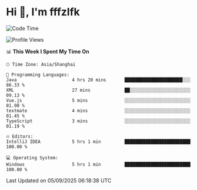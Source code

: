 # Hi 👋, I'm fffzlfk

<!--START_SECTION:waka-->
![Code Time](http://img.shields.io/badge/Code%20Time-1%2C374%20hrs%2016%20mins-blue)

![Profile Views](http://img.shields.io/badge/Profile%20Views-0-blue)

📊 **This Week I Spent My Time On** 

```text
🕑︎ Time Zone: Asia/Shanghai

💬 Programming Languages: 
Java                     4 hrs 20 mins       ██████████████████████░░░   86.33 % 
XML                      27 mins             ██░░░░░░░░░░░░░░░░░░░░░░░   09.13 % 
Vue.js                   5 mins              ░░░░░░░░░░░░░░░░░░░░░░░░░   01.90 % 
textmate                 4 mins              ░░░░░░░░░░░░░░░░░░░░░░░░░   01.45 % 
TypeScript               3 mins              ░░░░░░░░░░░░░░░░░░░░░░░░░   01.19 % 

🔥 Editors: 
IntelliJ IDEA            5 hrs 1 min         █████████████████████████   100.00 % 

💻 Operating System: 
Windows                  5 hrs 1 min         █████████████████████████   100.00 % 
```


 Last Updated on 05/09/2025 06:18:38 UTC
<!--END_SECTION:waka-->
